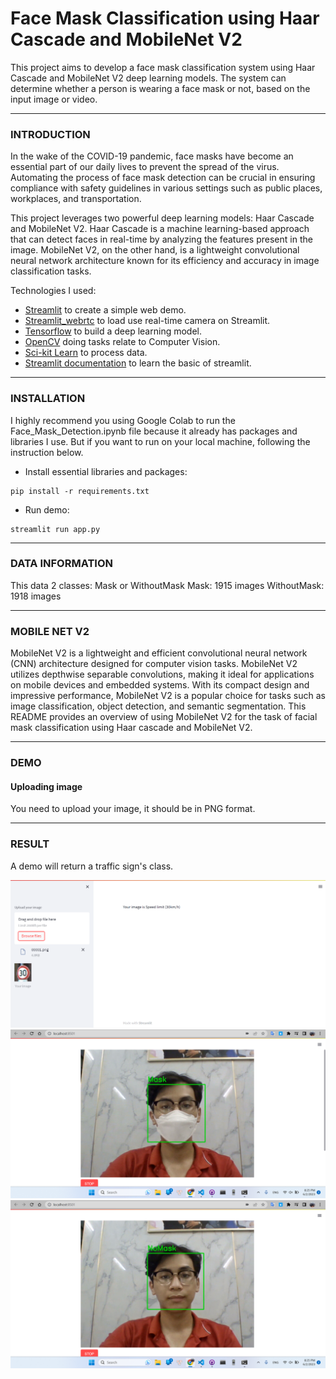 # Face Mask Classification using Haar Cascade and MobileNet V2

This project aims to develop a face mask classification system using Haar Cascade and MobileNet V2 deep learning models. The system can determine whether a person is wearing a face mask or not, based on the input image or video.

 ---

### **INTRODUCTION**
In the wake of the COVID-19 pandemic, face masks have become an essential part of our daily lives to prevent the spread of the virus. Automating the process of face mask detection can be crucial in ensuring compliance with safety guidelines in various settings such as public places, workplaces, and transportation.

This project leverages two powerful deep learning models: Haar Cascade and MobileNet V2. Haar Cascade is a machine learning-based approach that can detect faces in real-time by analyzing the features present in the image. MobileNet V2, on the other hand, is a lightweight convolutional neural network architecture known for its efficiency and accuracy in image classification tasks.

Technologies I used:
  - [Streamlit](https://streamlit.io/) to create a simple web demo.
  - [Streamlit_webrtc](https://pypi.org/project/streamlit-webrtc/) to load use real-time camera on Streamlit.
  - [Tensorflow](https://www.tensorflow.org/) to build a deep learning model.
  - [OpenCV](https://opencv.org/) doing tasks relate to Computer Vision.
  - [Sci-kit Learn](https://scikit-learn.org/stable/) to process data.
  - [Streamlit documentation](https://www.youtube.com/playlist?list=PLtqF5YXg7GLmCvTswG32NqQypOuYkPRUE) to learn the basic of streamlit.

---

### **INSTALLATION**
I highly recommend you using Google Colab to run the Face_Mask_Detection.ipynb file because it already has packages and libraries I use. But if you want to run on your local machine, following the instruction below.
  - Install essential libraries and packages:
  
  ```
  pip install -r requirements.txt
  ```
  
  - Run demo:
  
  ```
  streamlit run app.py
  ```

---

### **DATA INFORMATION** 

This data 2 classes: Mask or WithoutMask
Mask: 1915 images
WithoutMask: 1918 images

---

### **MOBILE NET V2**

MobileNet V2 is a lightweight and efficient convolutional neural network (CNN) architecture designed for computer vision tasks. MobileNet V2 utilizes depthwise separable convolutions, making it ideal for applications on mobile devices and embedded systems. With its compact design and impressive performance, MobileNet V2 is a popular choice for tasks such as image classification, object detection, and semantic segmentation. This README provides an overview of using MobileNet V2 for the task of facial mask classification using Haar cascade and MobileNet V2.

---

### **DEMO**

#### Uploading image

You need to upload your image, it should be in PNG format. 

---

### **RESULT**

A demo will return a traffic sign's class.

![alt text](https://github.com/imCaoQuoc/TrafficSign_Classification/blob/main/Screenshot%202023-05-02%20171839.png)
![alt text](dataset/mask.png)
![alt text](dataset/NoMask.png)
